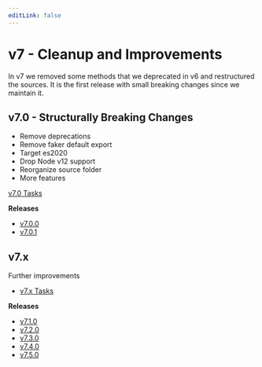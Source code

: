 ```yaml
---
editLink: false
---
```


# v7 - Cleanup and Improvements

In v7 we removed some methods that we deprecated in v6 and restructured the sources. It is the first release with small breaking changes since we maintain it.

## v7.0 - Structurally Breaking Changes

- Remove deprecations
- Remove faker default export
- Target es2020
- Drop Node v12 support
- Reorganize source folder
- More features

[v7.0 Tasks](https://github.com/faker-js/faker/milestone/8)

**Releases**

- [v7.0.0](https://github.com/faker-js/faker/releases/tag/v7.0.0)
- [v7.0.1](https://github.com/faker-js/faker/releases/tag/v7.0.1)

## v7.x

Further improvements

- [v7.x Tasks](https://github.com/faker-js/faker/milestone/4)

**Releases**

- [v7.1.0](https://github.com/faker-js/faker/releases/tag/v7.1.0)
- [v7.2.0](https://github.com/faker-js/faker/releases/tag/v7.2.0)
- [v7.3.0](https://github.com/faker-js/faker/releases/tag/v7.3.0)
- [v7.4.0](https://github.com/faker-js/faker/releases/tag/v7.4.0)
- [v7.5.0](https://github.com/faker-js/faker/releases/tag/v7.5.0)
